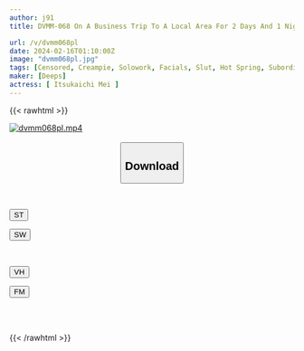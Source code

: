 ```yaml
---
author: j91
title: DVMM-068 On A Business Trip To A Local Area For 2 Days And 1 Night... Reverse NTR In A Shared Room Mei Itsukaichi, A Beautiful New Office Lady With A Promising Future, Will Give You Energy For Tomorrow With Her Boss's Unaccustomed Dirty Talk And Full-on Slut Play

url: /v/dvmm068pl
date: 2024-02-16T01:10:00Z
image: "dvmm068pl.jpg"
tags: [Censored, Creampie, Solowork, Facials, Slut, Hot Spring, Subordinates - Colleagues	]
maker: [Deeps]
actress: [ Itsukaichi Mei ]
---
```



{{< rawhtml >}}

<div class="video" data-videoid="06JRdGk0L2HbdMR">
    <a href="javascript:;">
        <img src="/v/dvmm068pl/dvmm068pl.jpg" width="WIDTH" height="HEIGHT" alt="dvmm068pl.mp4" loading="lazy">
    </a>
</div>

<script type="text/javascript" src="https://j91.asia/asset/on-demand-st.js"></script>

<br>
  <link rel="stylesheet" href="https://j91.asia/asset/bs5.css">
  
  <center>
  <button class="btn btn-primary" type="button" data-bs-toggle="collapse" data-bs-target=".multi-collapse" aria-expanded="false" aria-controls="multiCollapseExample1 multiCollapseExample2"><h2>Download</h2></button></center>
</p>
<div class="row">
  <div class="col">
    <div class="collapse multi-collapse" id="multiCollapseExample1">
      <div class="card card-body">
	      	      <br>
<div class="buttons">  
<p><a href="https://streamtape.to/v/06JRdGk0L2HbdMR" target="_blank"><button class="btn-hover color-3"><i class="fa fa-download"></i> ST</button></a></p>
<p><a href="https://cdnwish.com/3sync4vy38u3" target="_blank"><button class="btn-hover color-2"><i class="fa fa-download"></i> SW</button></a></p></div>
    </div>
  </div>
</div>
  <div class="col">
    <div class="collapse multi-collapse" id="multiCollapseExample2">
      <div class="card card-body">
	      <br>
<div class="buttons">
<p><a href="javascript:;" target="_blank"><button class="btn-hover color-9"><i class="fa fa-download"></i> VH</button></a></p>
<p><a href="javascript:;"><button class="btn-hover color-8"><i class="fa fa-download"></i> FM</button></a></p></div>
<br><br>
      </div>
    </div>
  </div>
</div>

{{< /rawhtml >}}